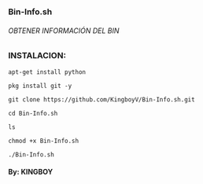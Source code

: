 ### Bin-Info.sh

###### OBTENER INFORMACIÓN DEL BIN

###  INSTALACION: 

```
apt-get install python

pkg install git -y

git clone https://github.com/KingboyV/Bin-Info.sh.git

cd Bin-Info.sh

ls

chmod +x Bin-Info.sh

./Bin-Info.sh
```

#### By: KINGBOY
